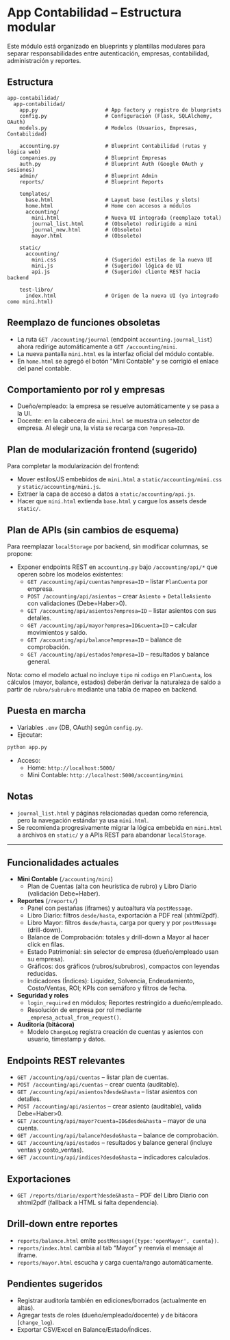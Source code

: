 # App Contabilidad – Estructura modular

Este módulo está organizado en blueprints y plantillas modulares para separar responsabilidades entre autenticación, empresas, contabilidad, administración y reportes.

## Estructura

```
app-contabilidad/
  app-contabilidad/
    app.py                      # App factory y registro de blueprints
    config.py                   # Configuración (Flask, SQLAlchemy, OAuth)
    models.py                   # Modelos (Usuarios, Empresas, Contabilidad)

    accounting.py               # Blueprint Contabilidad (rutas y lógica web)
    companies.py                # Blueprint Empresas
    auth.py                     # Blueprint Auth (Google OAuth y sesiones)
    admin/                      # Blueprint Admin
    reports/                    # Blueprint Reports

    templates/
      base.html                 # Layout base (estilos y slots)
      home.html                 # Home con accesos a módulos
      accounting/
        mini.html               # Nueva UI integrada (reemplazo total)
        journal_list.html       # (Obsoleto) redirigido a mini
        journal_new.html        # (Obsoleto)
        mayor.html              # (Obsoleto)

    static/
      accounting/
        mini.css                # (Sugerido) estilos de la nueva UI
        mini.js                 # (Sugerido) lógica de UI
        api.js                  # (Sugerido) cliente REST hacia backend

    test-libro/
      index.html                # Origen de la nueva UI (ya integrado como mini.html)
```

## Reemplazo de funciones obsoletas

- La ruta `GET /accounting/journal` (endpoint `accounting.journal_list`) ahora redirige automáticamente a `GET /accounting/mini`.
- La nueva pantalla `mini.html` es la interfaz oficial del módulo contable.
- En `home.html` se agregó el botón "Mini Contable" y se corrigió el enlace del panel contable.

## Comportamiento por rol y empresas

- Dueño/empleado: la empresa se resuelve automáticamente y se pasa a la UI.
- Docente: en la cabecera de `mini.html` se muestra un selector de empresa. Al elegir una, la vista se recarga con `?empresa=ID`.

## Plan de modularización frontend (sugerido)

Para completar la modularización del frontend:
- Mover estilos/JS embebidos de `mini.html` a `static/accounting/mini.css` y `static/accounting/mini.js`.
- Extraer la capa de acceso a datos a `static/accounting/api.js`.
- Hacer que `mini.html` extienda `base.html` y cargue los assets desde `static/`.

## Plan de APIs (sin cambios de esquema)

Para reemplazar `localStorage` por backend, sin modificar columnas, se propone:
- Exponer endpoints REST en `accounting.py` bajo `/accounting/api/*` que operen sobre los modelos existentes:
  - `GET /accounting/api/cuentas?empresa=ID` – listar `PlanCuenta` por empresa.
  - `POST /accounting/api/asientos` – crear `Asiento` + `DetalleAsiento` con validaciones (Debe=Haber>0).
  - `GET /accounting/api/asientos?empresa=ID` – listar asientos con sus detalles.
  - `GET /accounting/api/mayor?empresa=ID&cuenta=ID` – calcular movimientos y saldo.
  - `GET /accounting/api/balance?empresa=ID` – balance de comprobación.
  - `GET /accounting/api/estados?empresa=ID` – resultados y balance general.

Nota: como el modelo actual no incluye `tipo` ni `codigo` en `PlanCuenta`, los cálculos (mayor, balance, estados) deberán derivar la naturaleza de saldo a partir de `rubro/subrubro` mediante una tabla de mapeo en backend.

## Puesta en marcha

- Variables `.env` (DB, OAuth) según `config.py`.
- Ejecutar:

```bash
python app.py
```

- Acceso:
  - Home: `http://localhost:5000/`
  - Mini Contable: `http://localhost:5000/accounting/mini`

## Notas

- `journal_list.html` y páginas relacionadas quedan como referencia, pero la navegación estándar ya usa `mini.html`.
- Se recomienda progresivamente migrar la lógica embebida en `mini.html` a archivos en `static/` y a APIs REST para abandonar `localStorage`.

---

## Funcionalidades actuales

- **Mini Contable** (`/accounting/mini`)
  - Plan de Cuentas (alta con heurística de rubro) y Libro Diario (validación Debe=Haber).
- **Reportes** (`/reports/`)
  - Panel con pestañas (iframes) y autoaltura vía `postMessage`.
  - Libro Diario: filtros `desde/hasta`, exportación a PDF real (xhtml2pdf).
  - Libro Mayor: filtros `desde/hasta`, carga por query y por `postMessage` (drill-down).
  - Balance de Comprobación: totales y drill-down a Mayor al hacer click en filas.
  - Estado Patrimonial: sin selector de empresa (dueño/empleado usan su empresa).
  - Gráficos: dos gráficos (rubros/subrubros), compactos con leyendas reducidas.
  - Indicadores (Índices): Liquidez, Solvencia, Endeudamiento, Costo/Ventas, ROI; KPIs con semáforo y filtros de fecha.
- **Seguridad y roles**
  - `login_required` en módulos; Reportes restringido a dueño/empleado.
  - Resolución de empresa por rol mediante `_empresa_actual_from_request()`.
- **Auditoría (bitácora)**
  - Modelo `ChangeLog` registra creación de cuentas y asientos con usuario, timestamp y datos.

## Endpoints REST relevantes

- `GET /accounting/api/cuentas` – listar plan de cuentas.
- `POST /accounting/api/cuentas` – crear cuenta (auditable).
- `GET /accounting/api/asientos?desde&hasta` – listar asientos con detalles.
- `POST /accounting/api/asientos` – crear asiento (auditable), valida Debe=Haber>0.
- `GET /accounting/api/mayor?cuenta=ID&desde&hasta` – mayor de una cuenta.
- `GET /accounting/api/balance?desde&hasta` – balance de comprobación.
- `GET /accounting/api/estados` – resultados y balance general (incluye ventas y costo_ventas).
- `GET /accounting/api/indices?desde&hasta` – indicadores calculados.

## Exportaciones

- `GET /reports/diario/export?desde&hasta` – PDF del Libro Diario con xhtml2pdf (fallback a HTML si falta dependencia).

## Drill-down entre reportes

- `reports/balance.html` emite `postMessage({type:'openMayor', cuenta})`.
- `reports/index.html` cambia al tab “Mayor” y reenvía el mensaje al iframe.
- `reports/mayor.html` escucha y carga cuenta/rango automáticamente.

## Pendientes sugeridos

- Registrar auditoría también en ediciones/borrados (actualmente en altas).
- Agregar tests de roles (dueño/empleado/docente) y de bitácora (`change_log`).
- Exportar CSV/Excel en Balance/Estado/Índices.
